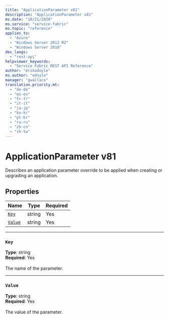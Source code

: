 ```yaml
---
title: "ApplicationParameter v81"
description: "ApplicationParameter v81"
ms.date: "10/21/2020"
ms.service: "service-fabric"
ms.topic: "reference"
applies_to: 
  - "Azure"
  - "Windows Server 2012 R2"
  - "Windows Server 2016"
dev_langs: 
  - "rest-api"
helpviewer_keywords: 
  - "Service Fabric REST API Reference"
author: "erikadoyle"
ms.author: "edoyle"
manager: "gwallace"
translation.priority.mt: 
  - "de-de"
  - "es-es"
  - "fr-fr"
  - "it-it"
  - "ja-jp"
  - "ko-kr"
  - "pt-br"
  - "ru-ru"
  - "zh-cn"
  - "zh-tw"
---
```

# ApplicationParameter v81

Describes an application parameter override to be applied when creating or upgrading an application.

## Properties
| Name | Type | Required |
| --- | --- | --- |
| [`Key`](#key) | string | Yes |
| [`Value`](#value) | string | Yes |

____
### `Key`
__Type__: string <br/>
__Required__: Yes<br/>
<br/>
The name of the parameter.

____
### `Value`
__Type__: string <br/>
__Required__: Yes<br/>
<br/>
The value of the parameter.
